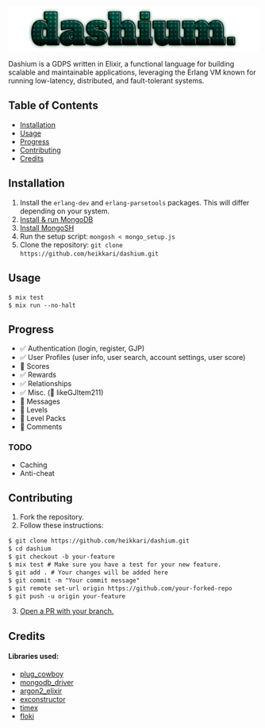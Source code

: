 <div style="text-align:center"><img src="assets/wordmark/wordmark.png" /></div>

Dashium is a GDPS written in Elixir, a functional language for building scalable and maintainable applications, leveraging the Erlang VM known for running low-latency, distributed, and fault-tolerant systems.

## Table of Contents

- [Installation](#installation)
- [Usage](#usage)
- [Progress](#progress)
- [Contributing](#contributing)
- [Credits](#credits)

## Installation
1. Install the `erlang-dev` and `erlang-parsetools` packages. This will differ depending on your system.
2. [Install & run MongoDB](https://docs.mongodb.com/manual/installation/)
3. [Install MongoSH](https://docs.mongodb.com/mongodb-shell/install/)
4. Run the setup script: `mongosh < mongo_setup.js`
5. Clone the repository: `git clone https://github.com/heikkari/dashium.git`

## Usage

```
$ mix test
$ mix run --no-halt
```

## Progress

- ✅ Authentication (login, register, GJP)
- ✅ User Profiles (user info, user search, account settings, user score)
- 🚧 Scores
- ✅ Rewards
- ✅ Relationships
- ✅ Misc. (🚧 likeGJItem211)
- 🔨 Messages
- 🚧 Levels
- 🚧 Level Packs
- 🚧 Comments

### TODO

- Caching
- Anti-cheat

## Contributing

1. Fork the repository.
2. Follow these instructions:
```
$ git clone https://github.com/heikkari/dashium.git
$ cd dashium
$ git checkout -b your-feature
$ mix test # Make sure you have a test for your new feature.
$ git add . # Your changes will be added here
$ git commit -m "Your commit message"
$ git remote set-url origin https://github.com/your-forked-repo
$ git push -u origin your-feature
```
3. [Open a PR with your branch.](https://github.com/heikkari/dashium/compare)


## Credits

#### Libraries used:

- [plug_cowboy](https://github.com/elixir-plug/plug_cowboy)
- [mongodb_driver](https://github.com/zookzook/elixir-mongodb-driver)
- [argon2_elixir](https://github.com/riverrun/argon2_elixir)
- [exconstructor](https://github.com/appcues/exconstructor)
- [timex](https://github.com/bitwalker/timex)
- [floki](https://github.com/philss/floki)
